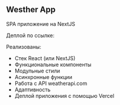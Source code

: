 ## Westher App

SPA приложение на NextJS

Деплой по ссылке: 

Реализованы: 
- Стек React (или NextJS)
- Функциональные компоненты
- Модульные стили
- Асинхронные функции
- Работа с API weatherapi.com
- Адаптивность
- Деплой приложения с помощью Vercel
